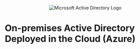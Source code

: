 <p align="center">
<img src="https://miro.medium.com/v2/resize:fit:828/format:webp/1*kk22SDXEt6p-mQCSlOYpcg.png" alt="Microsoft Active Directory Logo"/>
</p>

<h1>On-premises Active Directory Deployed in the Cloud (Azure)</h1>
